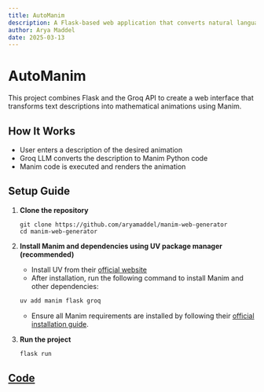 ```yaml
---
title: AutoManim
description: A Flask-based web application that converts natural language into Manim animations.
author: Arya Maddel
date: 2025-03-13
---
```

# AutoManim
This project combines Flask and the Groq API to create a web interface that transforms text descriptions into mathematical animations using Manim.

## How It Works
- User enters a description of the desired animation
- Groq LLM converts the description to Manim Python code
- Manim code is executed and renders the animation

## Setup Guide

1. **Clone the repository**
    ```
    git clone https://github.com/aryamaddel/manim-web-generator
    cd manim-web-generator
    ```

2. **Install Manim and dependencies using UV package manager (recommended)**
    - Install UV from their [official website](https://docs.astral.sh/uv/)
    - After installation, run the following command to install Manim and other dependencies:
    ```bash
    uv add manim flask groq
    ```
    - Ensure all Manim requirements are installed by following their [official installation guide](https://docs.manim.community/en/stable/installation.html).

3. **Run the project**
    ```bash
    flask run
    ```


## [Code](https://github.com/aryamaddel/manim-web-generator)